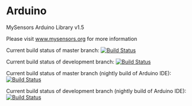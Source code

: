 Arduino
=======

MySensors Arduino Library v1.5

Please visit www.mysensors.org for more information

Current build status of master branch: [![Build Status](http://ci.mysensors.org/job/MySensorsArduino/branch/master/badge/icon)](http://ci.mysensors.org/job/MySensorsArduino/branch/master/)

Current build status of development branch: [![Build Status](http://ci.mysensors.org/job/MySensorsArduino/branch/development/badge/icon)](http://ci.mysensors.org/job/MySensorsArduino/branch/development/)

Current build status of master branch (nightly build of Arduino IDE): [![Build Status](http://ci.mysensors.org/job/MySensorsArduinoNightly/branch/master/badge/icon)](http://ci.mysensors.org/job/MySensorsArduinoNightly/branch/master/)

Current build status of development branch (nightly build of Arduino IDE): [![Build Status](http://ci.mysensors.org/job/MySensorsArduinoNightly/branch/development/badge/icon)](http://ci.mysensors.org/job/MySensorsArduinoNightly/branch/development/)
